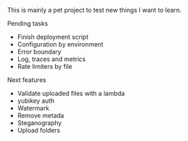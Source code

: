 This is mainly a pet project to test new things I want to learn.

Pending tasks

* Finish deployment script
* Configuration by environment
* Error boundary
* Log, traces and metrics
* Rate limiters by file

Next features

* Validate uploaded files with a lambda
* yubikey auth
* Watermark
* Remove metada
* Steganography
* Upload folders

